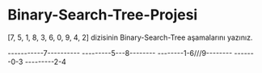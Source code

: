 # Binary-Search-Tree-Projesi


[7, 5, 1, 8, 3, 6, 0, 9, 4, 2] dizisinin Binary-Search-Tree aşamalarını yazınız.


-----------7----------
---------5---8--------
--------1-6///9--------
-------0-3
---------2-4

